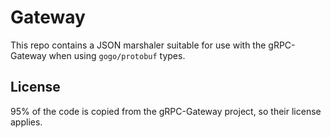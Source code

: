 # Gateway

This repo contains a JSON marshaler suitable for use with the gRPC-Gateway
when using `gogo/protobuf` types.

## License

95% of the code is copied from the gRPC-Gateway project, so their license applies.
